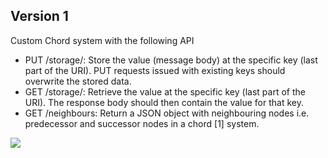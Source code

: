 ## Version 1
Custom Chord system with the following API

* PUT /storage/<key>: Store the value (message body) at the specific
key (last part of the URI). PUT requests issued with existing keys should
overwrite the stored data.  
* GET /storage/<key>: Retrieve the value at the specific key (last part
of the URI). The response body should then contain the value for that
key.
* GET /neighbours: Return a JSON object with neighbouring nodes i.e.
predecessor and successor nodes in a chord [1] system.


<img src="http://csis.pace.edu/~marchese/CS865/Lectures/Chap5/Chapter5a_files/image006.jpg" />
